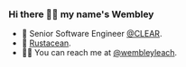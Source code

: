 ### Hi there 👋🏾 my name's Wembley

- 🔭 Senior Software Engineer [@CLEAR](https://clearme.com).
- 🦀 [Rustacean](https://rust-lang.org).
- 👋🏾 You can reach me at [@wembleyleach](https://twitter.com/@wembleyleach).
